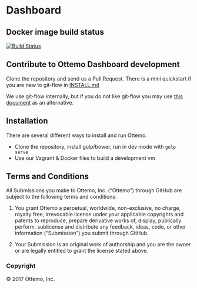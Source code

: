 Dashboard
=========

## Docker image build status

[![Build Status](http://jenkins.ottemo.io/buildStatus/icon?job=build_dashboard_docker_image)](http://jenkins.ottemo.io/job/build_dashboard_docker_image/)

## Contribute to Ottemo Dashboard development
Clone the repository and send us a Pull Request.  There is a mini quickstart if you are new to git-flow in [INSTALL.md](INSTALL.md)

We use git-flow internally, but if you do not like git-flow you may use [this document](CONTRIBUTOR.md) as an alternative.

## Installation
There are several different ways to install and run Ottemo.  

* Clone the repository, install gulp/bower, run in dev mode with `gulp serve`
* Use our Vagrant & Docker files to build a development vm  

## Terms and Conditions

All Submissions you make to Ottemo, Inc. (“Ottemo”) through GitHub are subject
to the following terms and conditions:

1.	You grant Ottemo a perpetual, worldwide, non-exclusive, no charge, royalty
free, irrevocable license under your applicable copyrights and patents to
reproduce, prepare derivative works of, display, publically perform, sublicense
and distribute any feedback, ideas, code, or other information (“Submission”)
you submit through GitHub.

2.	Your Submission is an original work of authorship and you are the owner or are legally entitled to grant the license stated above.

### Copyright
© 2017 Ottemo, Inc.
